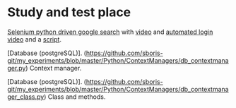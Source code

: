 # Study and test place

[Selenium python driven google search](https://github.com/sboris-git/my_experiments/blob/master/web/Selenium/selenium_travel_demo.py) with [video](https://www.youtube.com/watch?v=2X7wVpFaTik) and [automated login video](https://www.youtube.com/watch?v=xYmpecXAz74&feature=youtu.be) and a [script](https://github.com/sboris-git/my_experiments/blob/master/web/Selenium/selenium_login.py).

[Database (postgreSQL)]. (https://github.com/sboris-git/my_experiments/blob/master/Python/ContextManagers/db_contextmanager.py) Context manager. 

[Database (postgreSQL)]. (https://github.com/sboris-git/my_experiments/blob/master/Python/ContextManagers/db_contextmanager_class.py)
 Class and methods. 
